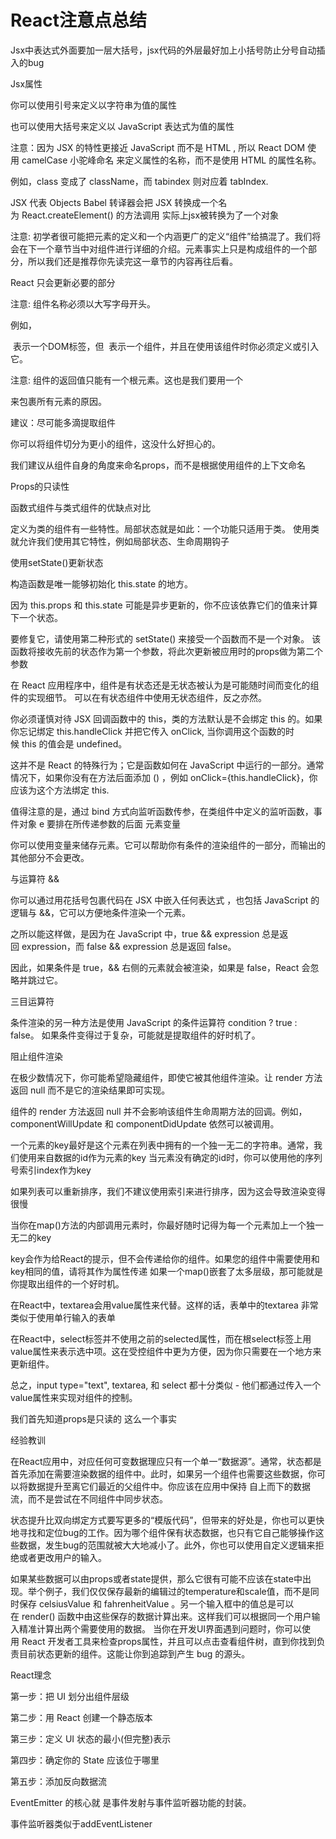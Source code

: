 # React注意点总结

Jsx中表达式外面要加一层大括号，jsx代码的外层最好加上小括号防止分号自动插入的bug

Jsx属性

你可以使用引号来定义以字符串为值的属性

也可以使用大括号来定义以 JavaScript 表达式为值的属性

注意：因为 JSX 的特性更接近 JavaScript 而不是 HTML , 所以 React DOM 使用 camelCase 小驼峰命名 来定义属性的名称，而不是使用 HTML 的属性名称。

例如，class 变成了 className，而 tabindex 则对应着 tabIndex.

JSX 代表 Objects
Babel 转译器会把 JSX 转换成一个名为 React.createElement() 的方法调用
实际上jsx被转换为了一个对象

注意:
初学者很可能把元素的定义和一个内涵更广的定义“组件”给搞混了。我们将会在下一个章节当中对组件进行详细的介绍。元素事实上只是构成组件的一个部分，所以我们还是推荐你先读完这一章节的内容再往后看。

React 只会更新必要的部分

注意:
组件名称必须以大写字母开头。

例如，<div /> 表示一个DOM标签，但 <Welcome /> 表示一个组件，并且在使用该组件时你必须定义或引入它。

注意:
组件的返回值只能有一个根元素。这也是我们要用一个<div>来包裹所有<Welcome />元素的原因。

建议：尽可能多滴提取组件

你可以将组件切分为更小的组件，这没什么好担心的。

我们建议从组件自身的角度来命名props，而不是根据使用组件的上下文命名

Props的只读性

函数式组件与类式组件的优缺点对比

定义为类的组件有一些特性。局部状态就是如此：一个功能只适用于类。
使用类就允许我们使用其它特性，例如局部状态、生命周期钩子

使用setState()更新状态

构造函数是唯一能够初始化 this.state 的地方。

因为 this.props 和 this.state 可能是异步更新的，你不应该依靠它们的值来计算下一个状态。

要修复它，请使用第二种形式的 setState() 来接受一个函数而不是一个对象。 该函数将接收先前的状态作为第一个参数，将此次更新被应用时的props做为第二个参数

在 React 应用程序中，组件是有状态还是无状态被认为是可能随时间而变化的组件的实现细节。 可以在有状态组件中使用无状态组件，反之亦然。

你必须谨慎对待 JSX 回调函数中的 this，类的方法默认是不会绑定 this 的。如果你忘记绑定 this.handleClick 并把它传入 onClick, 当你调用这个函数的时候 this 的值会是 undefined。

这并不是 React 的特殊行为；它是函数如何在 JavaScript 中运行的一部分。通常情况下，如果你没有在方法后面添加 () ，例如 onClick={this.handleClick}，你应该为这个方法绑定 this.

值得注意的是，通过 bind 方式向监听函数传参，在类组件中定义的监听函数，事件对象 e 要排在所传递参数的后面
元素变量

你可以使用变量来储存元素。它可以帮助你有条件的渲染组件的一部分，而输出的其他部分不会更改。

与运算符 &&

你可以通过用花括号包裹代码在 JSX 中嵌入任何表达式 ，也包括 JavaScript 的逻辑与 &&，它可以方便地条件渲染一个元素。

之所以能这样做，是因为在 JavaScript 中，true && expression 总是返回 expression，而 false && expression 总是返回 false。

因此，如果条件是 true，&& 右侧的元素就会被渲染，如果是 false，React 会忽略并跳过它。

三目运算符

条件渲染的另一种方法是使用 JavaScript 的条件运算符 condition ? true : false。
如果条件变得过于复杂，可能就是提取组件的好时机了。


阻止组件渲染

在极少数情况下，你可能希望隐藏组件，即使它被其他组件渲染。让 render 方法返回 null 而不是它的渲染结果即可实现。

组件的 render 方法返回 null 并不会影响该组件生命周期方法的回调。例如，componentWillUpdate 和 componentDidUpdate 依然可以被调用。

一个元素的key最好是这个元素在列表中拥有的一个独一无二的字符串。通常，我们使用来自数据的id作为元素的key
当元素没有确定的id时，你可以使用他的序列号索引index作为key

如果列表可以重新排序，我们不建议使用索引来进行排序，因为这会导致渲染变得很慢

当你在map()方法的内部调用元素时，你最好随时记得为每一个元素加上一个独一无二的key

key会作为给React的提示，但不会传递给你的组件。如果您的组件中需要使用和key相同的值，请将其作为属性传递
如果一个map()嵌套了太多层级，那可能就是你提取出组件的一个好时机。

在React中，textarea会用value属性来代替。这样的话，表单中的textarea 非常类似于使用单行输入的表单

在React中，select标签并不使用之前的selected属性，而在根select标签上用value属性来表示选中项。这在受控组件中更为方便，因为你只需要在一个地方来更新组件。

总之，input type="text", textarea, 和 select 都十分类似 - 他们都通过传入一个value属性来实现对组件的控制。

我们首先知道props是只读的 这么一个事实

经验教训

在React应用中，对应任何可变数据理应只有一个单一“数据源”。通常，状态都是首先添加在需要渲染数据的组件中。此时，如果另一个组件也需要这些数据，你可以将数据提升至离它们最近的父组件中。你应该在应用中保持 自上而下的数据流，而不是尝试在不同组件中同步状态。

状态提升比双向绑定方式要写更多的“模版代码”，但带来的好处是，你也可以更快地寻找和定位bug的工作。因为哪个组件保有状态数据，也只有它自己能够操作这些数据，发生bug的范围就被大大地减小了。此外，你也可以使用自定义逻辑来拒绝或者更改用户的输入。

如果某些数据可以由props或者state提供，那么它很有可能不应该在state中出现。举个例子，我们仅仅保存最新的编辑过的temperature和scale值，而不是同时保存 celsiusValue 和 fahrenheitValue 。另一个输入框中的值总是可以在 render() 函数中由这些保存的数据计算出来。这样我们可以根据同一个用户输入精准计算出两个需要使用的数据。
当你在开发UI界面遇到问题时，你可以使用 React 开发者工具来检查props属性，并且可以点击查看组件树，直到你找到负责目前状态更新的组件。这能让你到追踪到产生 bug 的源头。

React理念

第一步：把 UI 划分出组件层级

第二步：用 React 创建一个静态版本

第三步：定义 UI 状态的最小(但完整)表示

第四步：确定你的 State 应该位于哪里

第五步：添加反向数据流

EventEmitter 的核心就 是事件发射与事件监听器功能的封装。

事件监听器类似于addEventListener


